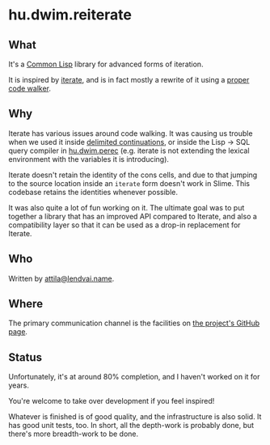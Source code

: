 # hu.dwim.reiterate

## What

It's a [Common Lisp](https://en.wikipedia.org/wiki/Common_Lisp) library for
advanced forms of iteration.

It is inspired by [iterate](https://iterate.common-lisp.dev/), and is in fact
mostly a rewrite of it using a [proper code
walker](https://github.com/hu-dwim/hu.dwim.walker).


## Why

Iterate has various issues around code walking. It was causing
us trouble when we used it inside [delimited
continuations](https://github.com/hu-dwim/hu.dwim.delico), or inside
the Lisp -> SQL query compiler in
[hu.dwim.perec](https://github.com/hu-dwim/hu.dwim.perec)
(e.g. iterate is not extending the lexical environment with the
variables it is introducing).

Iterate doesn't retain the identity of the cons cells, and due to that
jumping to the source location inside an `iterate` form doesn't work
in Slime. This codebase retains the identities whenever possible.

It was also quite a lot of fun working on it. The ultimate goal was to put
together a library that has an improved API compared to Iterate, and also a
compatibility layer so that it can be used as a drop-in replacement for Iterate.

## Who

Written by [attila@lendvai.name](mailto:attila@lendvai.name).


## Where

The primary communication channel is the facilities on [the project's GitHub
page](https://github.com/hu-dwim/hu.dwim.reiterate).


## Status

Unfortunately, it's at around 80% completion, and I haven't worked on
it for years. 

You're welcome to take over development if you feel inspired!

Whatever is finished is of good quality, and the infrastructure is
also solid. It has good unit tests, too. In short, all the depth-work
is probably done, but there's more breadth-work to be done.
